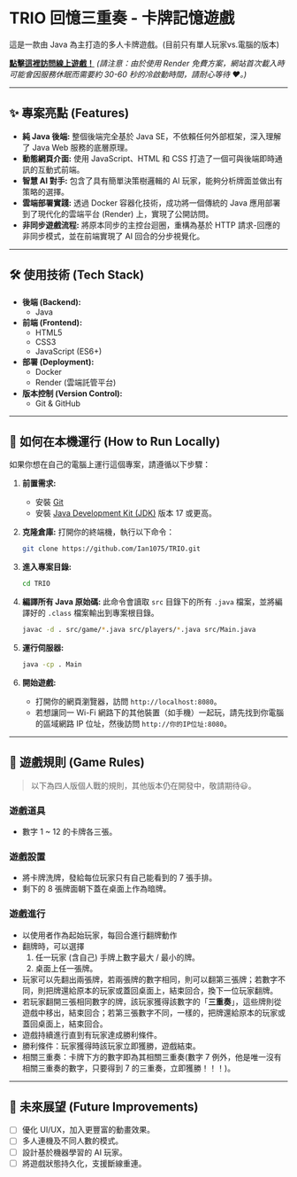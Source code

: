 # TRIO 回憶三重奏 - 卡牌記憶遊戲

這是一款由 Java 為主打造的多人卡牌遊戲。(目前只有單人玩家vs.電腦的版本)

**[點擊這裡訪問線上遊戲！](https://trio-t92k.onrender.com/)** 
*(請注意：由於使用 Render 免費方案，網站首次載入時可能會因服務休眠而需要約 30-60 秒的冷啟動時間，請耐心等待 ❤️。)*

---

## ✨ 專案亮點 (Features)

*   **純 Java 後端:** 整個後端完全基於 Java SE，不依賴任何外部框架，深入理解了 Java Web 服務的底層原理。
*   **動態網頁介面:** 使用 JavaScript、HTML 和 CSS 打造了一個可與後端即時通訊的互動式前端。
*   **智慧 AI 對手:** 包含了具有簡單決策樹邏輯的 AI 玩家，能夠分析牌面並做出有策略的選擇。
*   **雲端部署實踐:** 透過 Docker 容器化技術，成功將一個傳統的 Java 應用部署到了現代化的雲端平台 (Render) 上，實現了公開訪問。
*   **非同步遊戲流程:** 將原本同步的主控台迴圈，重構為基於 HTTP 請求-回應的非同步模式，並在前端實現了 AI 回合的分步視覺化。

---

## 🛠️ 使用技術 (Tech Stack)

*   **後端 (Backend):**
    *   Java
*   **前端 (Frontend):**
    *   HTML5
    *   CSS3
    *   JavaScript (ES6+)
*   **部署 (Deployment):**
    *   Docker
    *   Render (雲端託管平台)
*   **版本控制 (Version Control):**
    *   Git & GitHub

---

## 🚀 如何在本機運行 (How to Run Locally)

如果你想在自己的電腦上運行這個專案，請遵循以下步驟：

1.  **前置需求:**
    *   安裝 [Git](https://git-scm.com/)
    *   安裝 [Java Development Kit (JDK)](https://www.oracle.com/java/technologies/downloads/) 版本 17 或更高。

2.  **克隆倉庫:**
    打開你的終端機，執行以下命令：
    ```bash
    git clone https://github.com/Ian1075/TRIO.git
    ```

3.  **進入專案目錄:**
    ```bash
    cd TRIO
    ```

4.  **編譯所有 Java 原始碼:**
    此命令會讀取 `src` 目錄下的所有 `.java` 檔案，並將編譯好的 `.class` 檔案輸出到專案根目錄。
    ```bash
    javac -d . src/game/*.java src/players/*.java src/Main.java
    ```

5.  **運行伺服器:**
    ```bash
    java -cp . Main
    ```

6.  **開始遊戲:**
    *   打開你的網頁瀏覽器，訪問 `http://localhost:8080`。
    *   若想讓同一 Wi-Fi 網路下的其他裝置（如手機）一起玩，請先找到你電腦的區域網路 IP 位址，然後訪問 `http://你的IP位址:8080`。

---

## 📜 遊戲規則 (Game Rules)

> 以下為四人版個人戰的規則，其他版本仍在開發中，敬請期待😃。

### 遊戲道具
* 數字 1 ~ 12 的卡牌各三張。
### 遊戲設置
* 將卡牌洗牌，發給每位玩家只有自己能看到的 7 張手排。
* 剩下的 8 張牌面朝下蓋在桌面上作為暗牌。
### 遊戲進行
* 以使用者作為起始玩家，每回合進行翻牌動作
* 翻牌時，可以選擇
    1. 任一玩家 (含自己) 手牌上數字最大 / 最小的牌。
    2. 桌面上任一張牌。
* 玩家可以先翻出兩張牌，若兩張牌的數字相同，則可以翻第三張牌；若數字不同，則把牌還給原本的玩家或蓋回桌面上，結束回合，換下一位玩家翻牌。
* 若玩家翻開三張相同數字的牌，該玩家獲得該數字的「**三重奏**」，這些牌則從遊戲中移出，結束回合；若第三張數字不同，一樣的，把牌還給原本的玩家或蓋回桌面上，結束回合。
* 遊戲持續進行直到有玩家達成勝利條件。
* 勝利條件：玩家獲得時該玩家立即獲勝，遊戲結束。
* 相關三重奏：卡牌下方的數字即為其相關三重奏(數字 7 例外，他是唯一沒有相關三重奏的數字，只要得到 7 的三重奏，立即獲勝！！！)。
---

## 📝 未來展望 (Future Improvements)

*   [ ] 優化 UI/UX，加入更豐富的動畫效果。
*   [ ] 多人連機及不同人數的模式。
*   [ ] 設計基於機器學習的 AI 玩家。
*   [ ] 將遊戲狀態持久化，支援斷線重連。